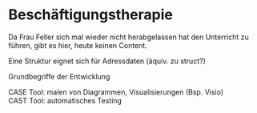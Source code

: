 # Beschäftigungstherapie

Da Frau Feller sich mal wieder nicht herabgelassen hat den
Unterricht zu führen, gibt es hier, heute keinen Content.

Eine Struktur eignet sich für Adressdaten (äquiv. zu struct?)

Grundbegriffe der Entwicklung  

CASE Tool: malen von Diagrammen, Visualisierungen (Bsp. Visio)  
CAST Tool: automatisches Testing
